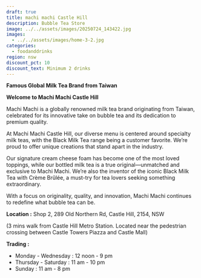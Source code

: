 ```yaml
---
draft: true
title: machi machi Castle Hill
description: Bubble Tea Store
image: ../../assets/images/20250724_143422.jpg
images:
  - ../../assets/images/home-3-2.jpg
categories:
  - foodanddrinks
region: nsw
discount_pct: 10
discount_text: Minimum 2 drinks
---
```

**Famous Global Milk Tea Brand from Taiwan**

**Welcome to Machi Machi Castle Hill**

Machi Machi is a globally renowned milk tea brand originating from Taiwan, celebrated for its innovative take on bubble tea and its dedication to premium quality.

At Machi Machi Castle Hill, our diverse menu is centered around specialty milk teas, with the Black Milk Tea range being a customer favorite. We’re proud to offer unique creations that stand apart in the industry.

Our signature cream cheese foam has become one of the most loved toppings, while our bottled milk tea is a true original—unmatched and exclusive to Machi Machi. We’re also the inventor of the iconic Black Milk Tea with Crème Brûlée, a must-try for tea lovers seeking something extraordinary.

With a focus on originality, quality, and innovation, Machi Machi continues to redefine what bubble tea can be.

**Location :** Shop 2, 289 Old Northern Rd, Castle Hill, 2154, NSW

(3 mins walk from Castle Hill Metro Station. Located near the pedestrian crossing between Castle Towers Piazza and Castle Mall)

**Trading :**

* Monday - Wednesday : 12 noon - 9 pm
* Thursday - Saturday : 11 am - 10 pm
* Sunday : 11 am - 8 pm
